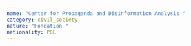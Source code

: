 ```yaml
---
name: "Center for Propaganda and Disinformation Analysis "
category: civil_society
nature: "Fondation "
nationality: POL
---
```

    